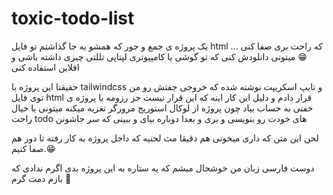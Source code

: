 # toxic-todo-list
یک پروژه ی جمع و جور که همشو یه جا گذاشتم تو فایل html که راحت بری صفا کنی ...😁
میتونی دانلودش کنی که تو گوشی یا کامپیوتری لپتاپی تللتی چیزی داشته باشی و افلاین استفاده کنی

حقیقتا این پروژه با tailwindcss و تایپ اسکریپت نوشته شده که خروجی جفتش رو من توی فایل html قرار دادم و دلیل این کار اینه که این قرار نیست جز رزومه یا پروژه ی خفنی به حساب بیاد 
چون پروژه از لوکال استوریج مرورگر تغزیه میکنه میتونی با خیال راحت todo های خودت رو بنویسی و بری و بعدا دوباره بیای و ببینی که سر جاشونن

لحن این متن که داری میخونی هم دقیقا مث لحنیه که داخل پروژه به کار رفته تا دور هم صفا کنیم.😁

دوست فارسی زبان من خوشحال میشم که یه ستاره به این پروژه بدی اگرم ندادی که بازم دمت گرم 🌟
